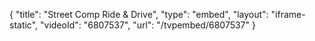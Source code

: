 {
    "title": "Street Comp Ride & Drive",
    "type": "embed",
    "layout": "iframe-static",
    "videoId": "6807537",
    "url": "\/tvpembed\/6807537"
}